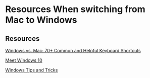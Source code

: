 # Resources When switching from Mac to Windows

## Resources

[Windows vs. Mac: 70+ Common and Helpful Keyboard Shortcuts](https://www.makeuseof.com/windows-vs-mac-shortcuts/)

[Meet Windows 10](https://support.microsoft.com/en-us/meetwindows11)

[Windows Tips and Tricks](https://www.microsoft.com/en-us/windows/tips-and-tricks)
